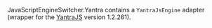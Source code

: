 JavaScriptEngineSwitcher.Yantra contains a `YantraJsEngine` adapter (wrapper for the [YantraJS](https://yantrajs.com) version 1.2.261).